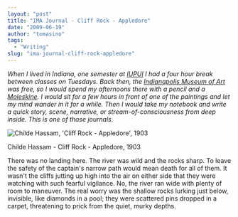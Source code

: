 ```yaml
---
layout: "post"
title: "IMA Journal - Cliff Rock - Appledore"
date: "2009-06-19"
author: "tomasino"
tags:
  - "Writing"
slug: "ima-journal-cliff-rock-appledore"
---
```


<span style="font-style:italic;">When I lived in Indiana, one semester
at [IUPUI][] I had a four hour break between classes on Tuesdays. Back
then, the [Indianapolis Museum of Art][] was free, so I would spend my
afternoons there with a pencil and a [Moleskine][]. I would sit for a
few hours in front of one of the paintings and let my mind wander in it
for a while. Then I would take my notebook and write a quick story,
scene, narrative, or stream-of-consciousness from deep inside. This is
one of those journals.</span>

![Childe Hassam, 'Cliff Rock - Appledore', 1903][]

Childe Hassam - Cliff Rock - Appledore, 1903

There was no landing here. The river was wild and the rocks sharp. To
leave the safety of the captain's narrow path would mean death for all
of them. It wasn't the cliffs jutting up high into the air on either
side that they were watching with such fearful vigilance. No, the river
ran wide with plenty of room to maneuver. The real worry was the shallow
rocks lurking just below, invisible, like diamonds in a pool; they were
scattered pins dropped in a carpet, threatening to prick from the quiet,
murky depths.

  [IUPUI]: //www.iupui.edu
  [Indianapolis Museum of Art]: //www.imamuseum.org/
  [Moleskine]: //www.moleskine.com
  [Childe Hassam, 'Cliff Rock - Appledore', 1903]: //blog.tomasino.org/images/cliff_rock_appledore.jpg
